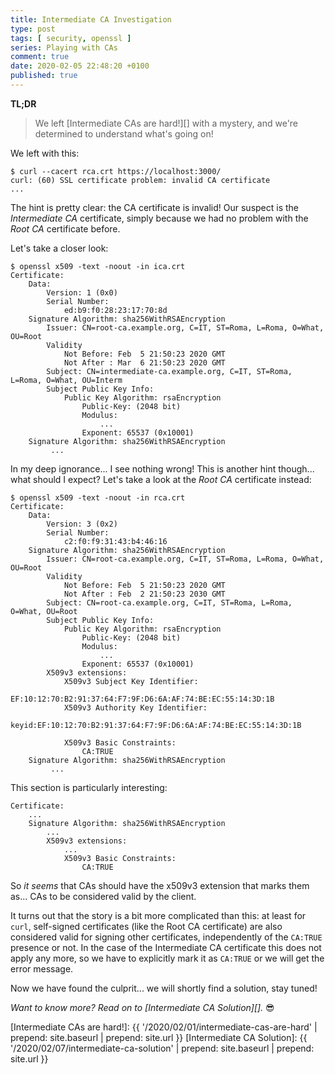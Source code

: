 ```yaml
---
title: Intermediate CA Investigation
type: post
tags: [ security, openssl ]
series: Playing with CAs
comment: true
date: 2020-02-05 22:48:20 +0100
published: true
---
```


**TL;DR**

> We left [Intermediate CAs are hard!][] with a mystery, and we're
> determined to understand what's going on!

We left with this:

```shell
$ curl --cacert rca.crt https://localhost:3000/
curl: (60) SSL certificate problem: invalid CA certificate
...
```

The hint is pretty clear: the CA certificate is invalid! Our suspect is the
*Intermediate CA* certificate, simply because we had no problem with the
*Root CA* certificate before.

Let's take a closer look:

```shell
$ openssl x509 -text -noout -in ica.crt
Certificate:
    Data:
        Version: 1 (0x0)
        Serial Number:
            ed:b9:f0:28:23:17:70:8d
    Signature Algorithm: sha256WithRSAEncryption
        Issuer: CN=root-ca.example.org, C=IT, ST=Roma, L=Roma, O=What, OU=Root
        Validity
            Not Before: Feb  5 21:50:23 2020 GMT
            Not After : Mar  6 21:50:23 2020 GMT
        Subject: CN=intermediate-ca.example.org, C=IT, ST=Roma, L=Roma, O=What, OU=Interm
        Subject Public Key Info:
            Public Key Algorithm: rsaEncryption
                Public-Key: (2048 bit)
                Modulus:
                    ...
                Exponent: 65537 (0x10001)
    Signature Algorithm: sha256WithRSAEncryption
         ...
```

In my deep ignorance... I see nothing wrong! This is another hint though...
what should I expect? Let's take a look at the *Root CA* certificate
instead:

```shell
$ openssl x509 -text -noout -in rca.crt
Certificate:
    Data:
        Version: 3 (0x2)
        Serial Number:
            c2:f0:f9:31:43:b4:46:16
    Signature Algorithm: sha256WithRSAEncryption
        Issuer: CN=root-ca.example.org, C=IT, ST=Roma, L=Roma, O=What, OU=Root
        Validity
            Not Before: Feb  5 21:50:23 2020 GMT
            Not After : Feb  2 21:50:23 2030 GMT
        Subject: CN=root-ca.example.org, C=IT, ST=Roma, L=Roma, O=What, OU=Root
        Subject Public Key Info:
            Public Key Algorithm: rsaEncryption
                Public-Key: (2048 bit)
                Modulus:
                    ...
                Exponent: 65537 (0x10001)
        X509v3 extensions:
            X509v3 Subject Key Identifier: 
                EF:10:12:70:B2:91:37:64:F7:9F:D6:6A:AF:74:BE:EC:55:14:3D:1B
            X509v3 Authority Key Identifier: 
                keyid:EF:10:12:70:B2:91:37:64:F7:9F:D6:6A:AF:74:BE:EC:55:14:3D:1B

            X509v3 Basic Constraints: 
                CA:TRUE
    Signature Algorithm: sha256WithRSAEncryption
         ...
```

This section is particularly interesting:

```text
Certificate:
    ...
    Signature Algorithm: sha256WithRSAEncryption
        ...
        X509v3 extensions:
            ...
            X509v3 Basic Constraints: 
                CA:TRUE
```

So *it seems* that CAs should have the x509v3 extension that marks them
as... CAs to be considered valid by the client.

It turns out that the story is a bit more complicated than this: at least
for `curl`, self-signed certificates (like the Root CA certificate) are also
considered valid for signing other certificates, independently of the
`CA:TRUE` presence or not. In the case of the Intermediate CA certificate
this does not apply any more, so we have to explicitly mark it as `CA:TRUE`
or we will get the error message.

Now we have found the culprit... we will shortly find a solution, stay
tuned!

*Want to know more? Read on to [Intermediate CA Solution][].* 😎

[Intermediate CAs are hard!]: {{ '/2020/02/01/intermediate-cas-are-hard' | prepend: site.baseurl | prepend: site.url }}
[Intermediate CA Solution]: {{ '/2020/02/07/intermediate-ca-solution' | prepend: site.baseurl | prepend: site.url }}
